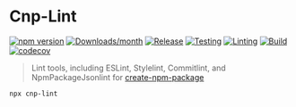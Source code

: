 # Cnp-Lint

[![npm version](https://img.shields.io/npm/v/cnp-lint.svg)](https://www.npmjs.com/package/cnp-lint)
[![Downloads/month](https://img.shields.io/npm/dm/cnp-lint.svg)](http://www.npmtrends.com/cnp-lint)
[![Release](https://github.com/hsuehic/create-npm-packages/actions/workflows/release.yml/badge.svg)](https://github.com/hsuehic/create-npm-packages/actions/workflows/release.yml/badge.svg?branch=main)
[![Testing](https://github.com/hsuehic/create-npm-packages/actions/workflows/test.yml/badge.svg)](https://github.com/hsuehic/create-npm-packages/actions/workflows/test.yml/badge.svg?branch=main)
[![Linting](https://github.com/hsuehic/create-npm-packages/actions/workflows/lint.yml/badge.svg)](https://github.com/hsuehic/create-npm-packages/actions/workflows/lint.yml/badge.svg?branch=main)
[![Build](https://github.com/hsuehic/create-npm-packages/actions/workflows/build.yml/badge.svg)](https://github.com/hsuehic/create-npm-packages/actions/workflows/build.yml/badge.svg?branch=main)
[![codecov](https://codecov.io/gh/hsuehic/create-npm-packages/branch/main/graph/badge.svg?token=38H26EP6UM)](https://codecov.io/gh/hsuehic/create-npm-packages)

> Lint tools, including ESLint, Stylelint, Commitlint, and NpmPackageJsonlint for [create-npm-package](https://github.com/hsuehic/create-npm-packages/packages/create-npm-packages/README.md)

```bash
npx cnp-lint 
```
